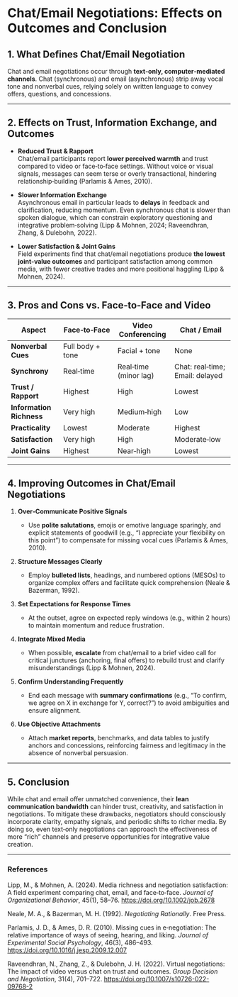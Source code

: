 # Chat/Email Negotiations: Effects on Outcomes and Conclusion

## 1. What Defines Chat/Email Negotiation  
Chat and email negotiations occur through **text‑only, computer‑mediated channels**. Chat (synchronous) and email (asynchronous) strip away vocal tone and nonverbal cues, relying solely on written language to convey offers, questions, and concessions.

---

## 2. Effects on Trust, Information Exchange, and Outcomes

- **Reduced Trust & Rapport**  
  Chat/email participants report **lower perceived warmth** and trust compared to video or face‑to‑face settings. Without voice or visual signals, messages can seem terse or overly transactional, hindering relationship‑building (Parlamis & Ames, 2010).

- **Slower Information Exchange**  
  Asynchronous email in particular leads to **delays** in feedback and clarification, reducing momentum. Even synchronous chat is slower than spoken dialogue, which can constrain exploratory questioning and integrative problem‑solving (Lipp & Mohnen, 2024; Raveendhran, Zhang, & Dulebohn, 2022).

- **Lower Satisfaction & Joint Gains**  
  Field experiments find that chat/email negotiations produce **the lowest joint‑value outcomes** and participant satisfaction among common media, with fewer creative trades and more positional haggling (Lipp & Mohnen, 2024).

---

## 3. Pros and Cons vs. Face‑to‑Face and Video

| Aspect                  | Face‑to‑Face       | Video Conferencing    | Chat / Email         |
|-------------------------|--------------------|-----------------------|----------------------|
| **Nonverbal Cues**      | Full body + tone   | Facial + tone         | None                 |
| **Synchrony**           | Real‑time         | Real‑time (minor lag) | Chat: real‑time; Email: delayed |
| **Trust / Rapport**     | Highest            | High                  | Lowest               |
| **Information Richness**| Very high          | Medium‑high           | Low                  |
| **Practicality**        | Lowest             | Moderate              | Highest              |
| **Satisfaction**        | Very high          | High                  | Moderate‑low         |
| **Joint Gains**         | Highest            | Near‑high             | Lowest               |

---

## 4. Improving Outcomes in Chat/Email Negotiations

1. **Over‑Communicate Positive Signals**  
   - Use **polite salutations**, emojis or emotive language sparingly, and explicit statements of goodwill (e.g., “I appreciate your flexibility on this point”) to compensate for missing vocal cues (Parlamis & Ames, 2010).

2. **Structure Messages Clearly**  
   - Employ **bulleted lists**, headings, and numbered options (MESOs) to organize complex offers and facilitate quick comprehension (Neale & Bazerman, 1992).

3. **Set Expectations for Response Times**  
   - At the outset, agree on expected reply windows (e.g., within 2 hours) to maintain momentum and reduce frustration.

4. **Integrate Mixed Media**  
   - When possible, **escalate** from chat/email to a brief video call for critical junctures (anchoring, final offers) to rebuild trust and clarify misunderstandings (Lipp & Mohnen, 2024).

5. **Confirm Understanding Frequently**  
   - End each message with **summary confirmations** (e.g., “To confirm, we agree on X in exchange for Y, correct?”) to avoid ambiguities and ensure alignment.

6. **Use Objective Attachments**  
   - Attach **market reports**, benchmarks, and data tables to justify anchors and concessions, reinforcing fairness and legitimacy in the absence of nonverbal persuasion.

---

## 5. Conclusion

While chat and email offer unmatched convenience, their **lean communication bandwidth** can hinder trust, creativity, and satisfaction in negotiations. To mitigate these drawbacks, negotiators should consciously incorporate clarity, empathy signals, and periodic shifts to richer media. By doing so, even text‑only negotiations can approach the effectiveness of more “rich” channels and preserve opportunities for integrative value creation.

---

### References

Lipp, M., & Mohnen, A. (2024). Media richness and negotiation satisfaction: A field experiment comparing chat, email, and face‑to‑face. *Journal of Organizational Behavior*, 45(1), 58–76. https://doi.org/10.1002/job.2678

Neale, M. A., & Bazerman, M. H. (1992). *Negotiating Rationally*. Free Press.

Parlamis, J. D., & Ames, D. R. (2010). Missing cues in e‑negotiation: The relative importance of ways of seeing, hearing, and liking. *Journal of Experimental Social Psychology*, 46(3), 486–493. https://doi.org/10.1016/j.jesp.2009.12.007

Raveendhran, N., Zhang, Z., & Dulebohn, J. H. (2022). Virtual negotiations: The impact of video versus chat on trust and outcomes. *Group Decision and Negotiation*, 31(4), 701–722. https://doi.org/10.1007/s10726-022-09768-2  

